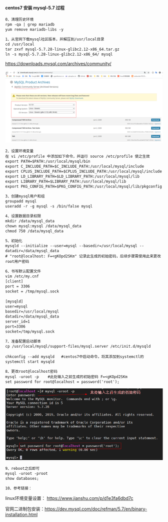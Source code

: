 #### centos7 安装 mysql-5.7 过程 

```
0、清理历史环境
rpm -qa | grep mariadb
yum remove mariadb-libs -y
```

```
1、从官网下载mysql社区版本，并解压到/usr/local目录
cd /usr/local
tar zxvf mysql-5.7.28-linux-glibc2.12-x86_64.tar.gz
ln -s mysql-5.7.28-linux-glibc2.12-x86_64/ mysql
```

https://downloads.mysql.com/archives/community/

![image-20201227112637356](pic/image-20201227112637356.png)

```
2、设置环境变量
在 vi /etc/profile 中添加如下命令，并运行 source /etc/profile 使之生效 
export PATH=$PATH:/usr/local/mysql/bin
export C_INCLUDE_PATH=$C_INCLUDE_PATH:/usr/local/mysql/include
export CPLUS_INCLUDE_PATH=$CPLUS_INCLUDE_PATH:/usr/local/mysql/include
export LD_LIBRARY_PATH=$LD_LIBRARY_PATH:/usr/local/mysql/lib
export LIBRARY_PATH=$LIBRARY_PATH:/usr/local/mysql/lib
export PKG_CONFIG_PATH=$PKG_CONFIG_PATH:/usr/local/mysql/lib/pkgconfig
```

```
3、创建mysql用户和组
groupadd mysql
useradd -r -g mysql -s /bin/false mysql
```

```
4、设置数据目录权限
mkdir /data/mysql_data
chown mysql:mysql /data/mysql_data
chmod 750 /data/mysql_data
```

```
5、初始化
mysqld --initialize --user=mysql --basedir=/usr/local/mysql --datadir=/data/mysql_data
# "root@localhost: F=<gKOpd2SKm" 记录此生成的初始密码，后续步骤需使用此来更改root用户密码
```

```
6、书写默认配置文件 
vim /etc/my.cnf
[client]
port = 3306
socket = /tmp/mysql.sock

[mysqld]
user=mysql
basedir=/usr/local/mysql
datadir=/data/mysql_data
server_id=1
port=3306
socket=/tmp/mysql.sock
```

```
7、准备配置启动脚本
cp /usr/local/mysql/support-files/mysql.server /etc/init.d/mysqld

chkconfig --add mysqld   #centos7中启动命令，将其添加到systemctl的
systemctl start mysqld
```

```
8、更改root@localhost密码
mysql -uroot -p    #此处输入之前生成的初始密码 F=<gKOpd2SKm
set password for root@localhost = password('root');
```

![image-20201227132115744](pic/image-20201227132115744.png)

```
9、reboot之后即可 
mysql -uroot -proot
show databases;
```

```
10、参考链接：
```

linux环境变量设置： https://www.jianshu.com/p/d1e3fa6dbd7c

官网二进制包安装：https://dev.mysql.com/doc/refman/5.7/en/binary-installation.html

